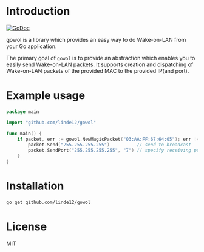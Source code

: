 # Introduction

[![GoDoc](https://godoc.org/github.com/linde12/gowol?status.svg)](https://godoc.org/github.com/linde12/gowol)

gowol is a library which provides an easy way to do Wake-on-LAN from your Go application.

The primary goal of `gowol` is to provide an abstraction which enables you to easily send Wake-on-LAN packets. It supports creation and dispatching of Wake-on-LAN packets of the provided MAC to the provided IP(and port).

# Example usage
```go
package main

import "github.com/linde12/gowol"

func main() {
	if packet, err := gowol.NewMagicPacket("03:AA:FF:67:64:05"); err != nil {
		packet.Send("255.255.255.255")          // send to broadcast
		packet.SendPort("255.255.255.255", "7") // specify receiving port
	}
}

```

# Installation

```sh
go get github.com/linde12/gowol
```

# License
MIT
